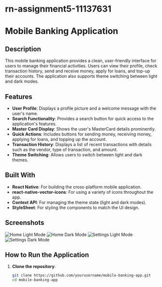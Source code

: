 # rn-assignment5-11137631
# Mobile Banking Application

## Description
This mobile banking application provides a clean, user-friendly interface for users to manage their financial activities. Users can view their profile, check transaction history, send and receive money, apply for loans, and top-up their accounts. The application also supports theme switching between light and dark modes.

## Features
- **User Profile**: Displays a profile picture and a welcome message with the user's name.
- **Search Functionality**: Provides a search button for quick access to the application's features.
- **Master Card Display**: Shows the user's MasterCard details prominently.
- **Quick Actions**: Includes buttons for sending money, receiving money, applying for loans, and topping up the account.
- **Transaction History**: Displays a list of recent transactions with details such as the vendor, type of transaction, and amount.
- **Theme Switching**: Allows users to switch between light and dark themes.

## Built With
- **React Native**: For building the cross-platform mobile application.
- **react-native-vector-icons**: For using a variety of icons throughout the app.
- **Context API**: For managing the theme state (light and dark modes).
- **StyleSheet**: For styling the components to match the UI design.

## Screenshots
![Home Light Mode](./screenshots/home-light.png)
![Home Dark Mode](./screenshots/home-dark.png)
![Settings Light Mode](./screenshots/settings-light.png)
![Settings Dark Mode](./screenshots/settings-dark.png)

## How to Run the Application
1. **Clone the repository**:
   ```bash
   git clone https://github.com/yourusername/mobile-banking-app.git
   cd mobile-banking-app
